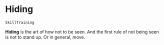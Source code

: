 # Hiding

`SkillTraining`

**Hiding** is the art of how not to be seen. And the first rule of not being seen is not to stand up. Or in general, move.